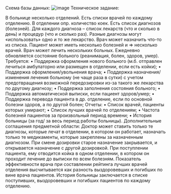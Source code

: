 Схема базы данных:
![image](https://github.com/user-attachments/assets/fc9a19f1-03a2-4808-86d5-ae72eebc0366)
Техническое задание:

В больнице несколько отделений. Есть списки врачей по каждому отделению. В отделении опр. количество коек. Есть список диагнозов (болезней). Для каждого диагноза – список лекарств (что и сколько в день) и процедур (что и сколько раз). Разные диагнозы могут «использовать» одно и то же лекарство. Врач может назначить что-то из списка. Пациент может иметь несколько болезней и => несколько врачей. Врач может лечить нескольких больных. Ежедневно обновляется состояние больного (реанимация, болен, здоров, умер).
Требуется:
• Поддержка оформления нового больного (м.б. отправлен лечиться амбулаторно или размещен в отделении, если есть койки);
• Поддержка оформления/увольнения врача;
• Поддержка назначения/изменения лечения больному (не чаще раза в сутки) с учетом предотвращения возможной передозировки из-за такого же лекарства по другому диагнозу;
• Поддержка заполнения состояния больного;
• Поддержка автоматической выписки, если пациент здоров/умер;
• Поддержка перевода пациента в др. отделение, если по основной болезни здоров, а по другой болен;
Отчеты:
• Список врачей, пациенты которых умирают;
• Список лучших врачей по отделениям;
• Частота болезней пациентов за произвольный период времени;
• История больницы (за год/ за весь период работы больницы).
Дополнительные соглашения предметной области:
Доктор может ставить только те диагнозы, которые лечат в отделении, в котором он работает, назначать только те медикаменты, которые закреплены за назначенным диагнозом.
При смене дозировки старое назначение закрывается, и открывается назначение с другой дозировкой.
При поступлении пациента, ему отводится койка в одном отделении, в котором он проходит лечение до выписки по всем болезням.
Показатель эффективности врача при составлении рейтинга лучших врачей отделения высчитывается как разность выздоровевших и погибших по вине врача пациентов.
История больницы заключается в списке поступивших, выздоровевших и погибших пациентов по каждому отделению.
